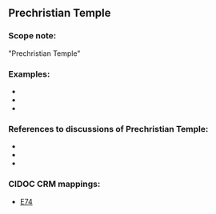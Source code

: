 
## Prechristian Temple 

###  Scope note: 
"Prechristian Temple" 

### Examples: 

* 
* 
* 

### References to discussions of Prechristian Temple:

* 

* 

* 

### CIDOC CRM mappings: 

* [E74](http://www.cidoc-crm.org/Entity/e74-group/version-6.2.2)



